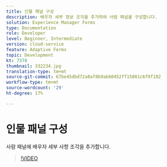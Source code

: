 ```yaml
---
title: 인물 패널 구성
description: 배우자 세부 정보 조각을 추가하여 사람 패널을 구성합니다.
solution: Experience Manager Forms
type: Documentation
role: Developer
level: Beginner, Intermediate
version: cloud-service
feature: Adaptive Forms
topic: Development
kt: 7378
thumbnail: 332234.jpg
translation-type: tm+mt
source-git-commit: 67be45dbd72a8af8b9ab60452ff15081c6f9f192
workflow-type: tm+mt
source-wordcount: '29'
ht-degree: 17%

---
```



# 인물 패널 구성

사람 패널에 배우자 세부 사항 조각을 추가합니다.

>[!VIDEO](https://video.tv.adobe.com/v/332234?quality=12&learn=on)

